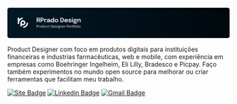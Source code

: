 [![Header](.github/gh-repo.svg)](https://rprado.design)

Product Designer com foco em produtos digitais para instituições financeiras e industrias farmacêuticas, web e mobile, com experiência em empresas como Boehringer Ingelheim, Eli Lilly, Bradesco e Picpay. Faço também experimentos no mundo open source para melhorar ou criar ferramentas que facilitam meu trabalho.

[![Site Badge](https://img.shields.io/badge/-Portfólio-00080D?style=flat-square&labelColor=021826&logo=webflow&logoColor=white&link=https://rprado.design)](https://rprado.design)
[![Linkedin Badge](https://img.shields.io/badge/-Rafael%20Prado-00080D?style=flat-square&labelColor=021826&logo=Linkedin&logoColor=white&link=https://www.linkedin.com/in/rpradosilva/)](https://www.linkedin.com/in/rpradosilva/)
[![Gmail Badge](https://img.shields.io/badge/-contato@rprado.design-00080D?style=flat-square&labelColor=021826&logo=gmail&logoColor=white&link=mailto:contato@rprado.design)](mailto:contato@rprado.design)
